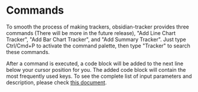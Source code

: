 # Commands 

To smooth the process of making trackers, obsidian-tracker provides three commands (There will be more in the future release), "Add Line Chart Tracker", "Add Bar Chart Tracker", and "Add Summary Tracker". Just type Ctrl/Cmd+P to activate the command palette, then type "Tracker" to search these commands.

After a command is executed, a code block will be added to the next line below your cursor position for you. The added code block will contain the most frequently used keys. To see the complete list of input parameters and description, please check [this document](https://github.com/pyrochlore/obsidian-tracker/blob/master/docs/InputParameters.md).